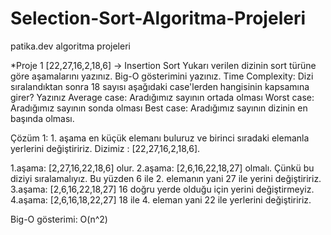 # Selection-Sort-Algoritma-Projeleri
patika.dev algoritma projeleri

*Proje 1 [22,27,16,2,18,6] -> Insertion Sort Yukarı verilen dizinin sort türüne göre aşamalarını yazınız. Big-O gösterimini yazınız. Time Complexity: Dizi sıralandıktan sonra 18 sayısı aşağıdaki case'lerden hangisinin kapsamına girer? Yazınız Average case: Aradığımız sayının ortada olması Worst case: Aradığımız sayının sonda olması Best case: Aradığımız sayının dizinin en başında olması.

Çözüm 1: 1. aşama en küçük elemanı buluruz ve birinci sıradaki elemanla yerlerini değiştiririz. Dizimiz : [22,27,16,2,18,6].

1.aşama: [2,27,16,22,18,6] olur. 
2.aşama: [2,6,16,22,18,27] olmalı. Çünkü bu diziyi sıralamalıyız. Bu yüzden 6 ile 2. elemanın yani 27 ile yerini değiştiririz. 
3.aşama: [2,6,16,22,18,27] 16 doğru yerde olduğu için yerini değiştirmeyiz. 
4.aşama: [2,6,16,18,22,27] 18 ile 4. eleman yani 22 ile yerlerini değiştiririz. 

Big-O gösterimi: O(n^2)
